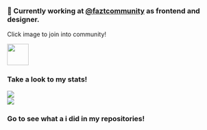 <div>
  <h3>🔭 Currently working at <a href=https://github.com/faztcommunity">@faztcommunity</a> as frontend and designer.</h3>
  <p>Click image to join into community!</p>
  <a href="https://discord.com/invite/37PHuNw" title="Fazt Community">
   <img height="50px" src="https://res.cloudinary.com/design-code-mx/image/upload/v1596616586/ReadMeFaztCommunity/faztcommunity_xbhnox.svg" >
  </a>
</div>
    
<div>
  <h3>Take a look to my stats!</h3>
  <a>
    <img src="https://github-readme-stats.vercel.app/api?username=stylessh&count_private=true&show_icons=true&hide_title=true"/>    
  </a>
  <br>
  <a>
    <img src="https://github-readme-stats.vercel.app/api/top-langs/?username=stylessh&layout=compact"/>
  </a>
  <h3>Go to see what a i did in my repositories!</h3>
</div>
